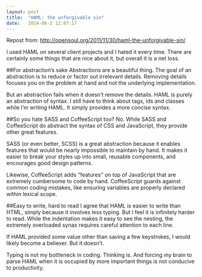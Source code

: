 ```yaml
---
layout: post
title:  "HAML: the unforgivable sin"
date:   2014-06-2 12:07:17
---
```


Repost from: [http://opensoul.org/2011/11/30/haml-the-unforgivable-sin/
](http://)

I used HAML on several client projects and I hated it every time. There are certainly some things that are nice about it, but overall it is a net loss.

##For abstraction’s sake
Abstractions are a beautiful thing. The goal of an abstraction is to reduce or factor out irrelevant details. Removing details focuses you on the problem at hand and not the underlying implementation.

But an abstraction fails when it doesn’t remove the details. HAML is purely an abstraction of syntax. I still have to think about tags, ids and classes while I’m writing HAML. It simply provides a more concise syntax.

##So you hate SASS and CoffeeScript too?
No. While SASS and CoffeeScript do abstract the syntax of CSS and JavaScript, they provide other great features.

SASS (or even better, SCSS) is a great abstraction because it enables features that would be nearly impossible to maintain by hand. It makes it easier to break your styles up into small, reusable components, and encourages good design patterns.

Likewise, CoffeeScript adds “features” on top of JavaScript that are extremely cumbersome to code by hand. CoffeeScript guards against common coding mistakes, like ensuring variables are properly declared within lexical scope.

##Easy to write, hard to read
I agree that HAML is easier to write than HTML, simply because it involves less typing. But I feel it is infinitely harder to read. While the indentation makes it easy to see the nesting, the extremely overloaded synax requires careful attention to each line.

If HAML provided some value other than saving a few keystrokes, I would likely become a believer. But it doesn’t.

Typing is not my bottleneck in coding. Thinking is. And forcing my brain to parse HAML when it is occupied by more important things is not conducive to productivity.